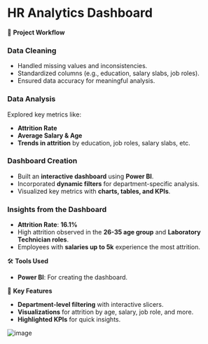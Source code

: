 # HR Analytics Dashboard

🚀 **Project Workflow**

### Data Cleaning  
- Handled missing values and inconsistencies.  
- Standardized columns (e.g., education, salary slabs, job roles).  
- Ensured data accuracy for meaningful analysis.  

### Data Analysis  
Explored key metrics like:  
- **Attrition Rate**  
- **Average Salary & Age**  
- **Trends in attrition** by education, job roles, salary slabs, etc.  

### Dashboard Creation  
- Built an **interactive dashboard** using **Power BI**.  
- Incorporated **dynamic filters** for department-specific analysis.  
- Visualized key metrics with **charts, tables, and KPIs**.  

### Insights from the Dashboard  
- **Attrition Rate**: **16.1%**  
- High attrition observed in the **26-35 age group** and **Laboratory Technician roles**.  
- Employees with **salaries up to 5k** experience the most attrition.  

🛠️ **Tools Used**  
- **Power BI**: For creating the dashboard.  

📌 **Key Features**  
- **Department-level filtering** with interactive slicers.  
- **Visualizations** for attrition by age, salary, job role, and more.  
- **Highlighted KPIs** for quick insights.

![image](https://github.com/user-attachments/assets/9aec39e0-7b75-4565-b296-003a7bd13ab1)


